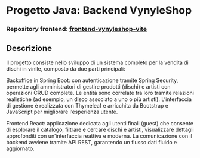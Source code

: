 # Progetto Java: Backend VynyleShop

### Repository frontend: [frontend-vynyleshop-vite](https://github.com/SimoneChiodo/frontend-vynyleshop-vite.git)

## Descrizione

Il progetto consiste nello sviluppo di un sistema completo per la vendita di dischi in vinile, composto da due parti principali:

Backoffice in Spring Boot: con autenticazione tramite Spring Security, permette agli amministratori di gestire prodotti (dischi) e artisti con operazioni CRUD complete. Le entità sono correlate tra loro tramite relazioni realistiche (ad esempio, un disco associato a uno o più artisti). L’interfaccia di gestione è realizzata con Thymeleaf e arricchita da Bootstrap e JavaScript per migliorare l’esperienza utente.

Frontend React: applicazione dedicata agli utenti finali (guest) che consente di esplorare il catalogo, filtrare e cercare dischi e artisti, visualizzare dettagli approfonditi con un’interfaccia reattiva e moderna. La comunicazione con il backend avviene tramite API REST, garantendo un flusso dati fluido e aggiornato.
